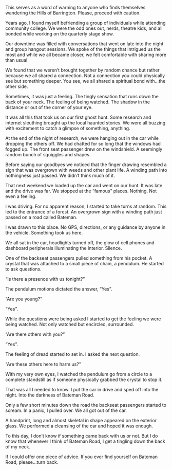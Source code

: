 This serves as a word of warning to anyone who finds themselves wandering the Hills of Barrington. Please, proceed with caution.

Years ago, I found myself befriending a group of individuals while attending community college. We were the odd ones out, nerds, theatre kids, and all bonded while working on the quarterly stage show.

Our downtime was filled with conversations that went on late into the night and group hangout sessions. We spoke of the things that intrigued us the most and while we all became closer, we felt comfortable with sharing more than usual.

We found that we weren’t brought together by random chance but rather because we all shared a connection. Not a connection you could physically see but something deeper. You see, we all shared a spiritual bond with…the other side. 

Sometimes, it was just a feeling. The tingly sensation that runs down the back of your neck. The feeling of being watched. The shadow in the distance or out of the corner of your eye.

It was all this that took us on our first ghost hunt. Some research and internet sleuthing brought up the local haunted stories. We were all buzzing with excitement to catch a glimpse of something, anything.

At the end of the night of research, we were hanging out in the car while dropping the others off. We had chatted for so long that the windows had fogged up. The front seat passenger drew on the windshield. A seemingly random bunch of squiggles and shapes.

Before saying our goodbyes we noticed that the finger drawing resembled a sign that was overgrown with weeds and other plant life. A winding path into nothingness just passed. We didn’t think much of it.

That next weekend we loaded up the car and went on our hunt. It was late and the drive was far. We stopped at the “famous” places. Nothing. Not even a feeling.

I was driving. For no apparent reason, I started to take turns at random. This led to the entrance of a forest. An overgrown sign with a winding path just passed on a road called Bateman.

I was drawn to this place. No GPS, directions, or any guidance by anyone in the vehicle. Something took us here.

We all sat in the car, headlights turned off, the glow of cell phones and dashboard peripherals illuminating the interior. Silence. 

One of the backseat passengers pulled something from his pocket. A crystal that was attached to a small piece of chain, a pendulum. He started to ask questions.

“Is there a presence with us tonight?”

The pendulum motions dictated the answer, “Yes”.

“Are you young?”

“Yes”.

While the questions were being asked I started to get the feeling we were being watched. Not only watched but encircled, surrounded.

“Are there others with you?”

“Yes”.

The feeling of dread started to set in. I asked the next question.

“Are these others here to harm us?”

With my very own eyes, I watched the pendulum go from a circle to a complete standstill as if someone physically grabbed the crystal to stop it.

That was all I needed to know. I put the car in drive and sped off into the night. Into the darkness of Bateman Road. 

Only a few short minutes down the road the backseat passengers started to scream. In a panic, I pulled over. We all got out of the car. 

A handprint, long and almost skeletal in shape appeared on the exterior glass. We performed a cleansing of the car and hoped it was enough.

To this day, I don’t know if something came back with us or not. But I do know that whenever I think of Bateman Road, I get a tingling down the back of my neck. 

If I could offer one piece of advice. If you ever find yourself on Bateman Road, please…turn back.